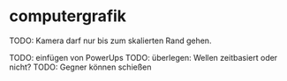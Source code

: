 # computergrafik

TODO: Kamera darf nur bis zum skalierten Rand gehen.

TODO: einfügen von PowerUps
TODO: überlegen: Wellen zeitbasiert oder nicht?
TODO: Gegner können schießen
